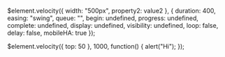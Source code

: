 $element.velocity({
    width: "500px",
    property2: value2
}, {
    duration: 400,
    easing: "swing",
    queue: "",
    begin: undefined,
    progress: undefined,
    complete: undefined,
    display: undefined,
    visibility: undefined,
    loop: false,
    delay: false,
    mobileHA: true
});

$element.velocity({ top: 50 }, 1000, function() { alert("Hi"); });